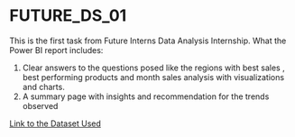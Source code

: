 # FUTURE_DS_01
This is the first task from Future Interns Data Analysis Internship.
What the Power BI report includes:
1) Clear answers to the questions posed like the regions with best sales , best performing products and month sales analysis with visualizations and charts.
2) A summary page with insights and recommendation for the trends observed


[Link to the Dataset Used](https://www.kaggle.com/datasets/mohamed38/superstoredataset)
